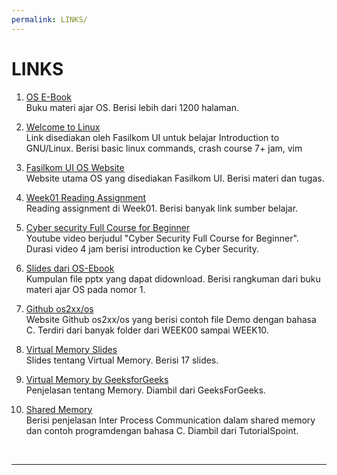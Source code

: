 ```yaml
---
permalink: LINKS/
---
```


# LINKS

1. [OS E-Book](https://www.os-book.com/OS10/)<br>
Buku materi ajar OS. Berisi lebih dari 1200 halaman.

2. [Welcome to Linux](https://osp4diss.vlsm.org/Welcome2GNULinux.html)<br>
Link disediakan oleh Fasilkom UI untuk belajar Introduction to GNU/Linux.
Berisi basic linux commands, crash course 7+ jam, vim 

3. [Fasilkom UI OS Website](https://os.vlsm.org/#idx01)<br>
Website utama OS yang disediakan Fasilkom UI. Berisi materi dan tugas.

4. [Week01 Reading Assignment](https://osp4diss.vlsm.org/W01-02.html)<br>
Reading assignment di Week01. Berisi banyak link sumber belajar.

5. [Cyber security Full Course for Beginner](https://www.youtube.com/watch?v=U_P23SqJaDc&feature=youtu.be)<br>
Youtube video berjudul "Cyber Security Full Course for Beginner". Durasi video 4 jam berisi introduction ke Cyber Security.

6. [Slides dari OS-Ebook](https://www.os-book.com/OS10/slide-dir/)<br>
Kumpulan file pptx yang dapat didownload. Berisi rangkuman dari buku materi ajar OS pada nomor 1.

7. [Github os2xx/os](https://github.com/os2xx/os)<br>
Website Github os2xx/os yang berisi contoh file Demo dengan bahasa C. Terdiri dari banyak folder dari WEEK00 sampai WEEK10.

8. [Virtual Memory Slides](https://os.vlsm.org/Slides/os05.pdf)<br>
Slides tentang Virtual Memory. Berisi 17 slides.

9. [Virtual Memory by GeeksforGeeks](https://www.geeksforgeeks.org/virtual-memory-in-operating-system/)<br>
Penjelasan tentang Memory. Diambil dari GeeksForGeeks.

10. [Shared Memory](https://www.tutorialspoint.com/inter_process_communication/inter_process_communication_shared_memory.htm)<br>
Berisi penjelasan Inter Process Communication dalam shared memory dan contoh programdengan bahasa C. Diambil dari TutorialSpoint.
<br>
<hr>
